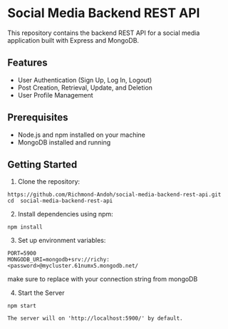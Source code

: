 # Social Media Backend REST API
This repository contains the backend REST API for a social media application built with Express and MongoDB.

## Features
- User Authentication (Sign Up, Log In, Logout)
- Post Creation, Retrieval, Update, and Deletion
- User Profile Management

## Prerequisites
- Node.js and npm installed on your machine
- MongoDB installed and running

## Getting Started
1. Clone the repository:
```
https://github.com/Richmond-Andoh/social-media-backend-rest-api.git
cd  social-media-backend-rest-api

```
2. Install dependencies using npm:
```
npm install

```
3. Set up environment variables:
```
PORT=5900
MONGODB_URI=mongodb+srv://richy:<password>@mycluster.61numx5.mongodb.net/

```
make sure to replace with your connection string from mongoDB

4. Start the Server
```
npm start

The server will on 'http://localhost:5900/' by default.
```

